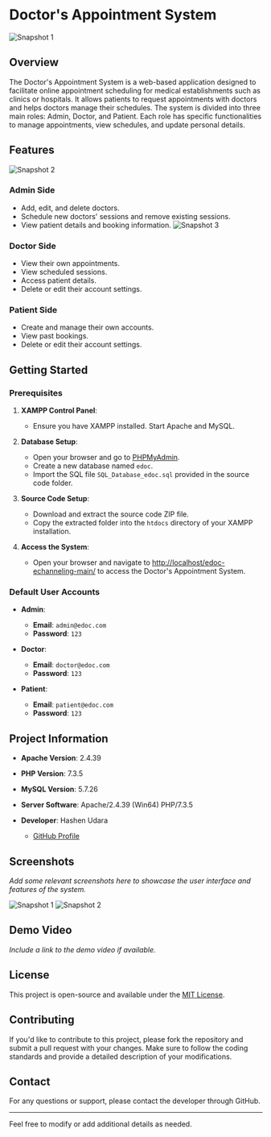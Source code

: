 # Doctor's Appointment System

![Snapshot 1](https://www.sourcecodester.com/sites/default/files/styles/large/public/images/hshnudr/Screenshot%20%281%29.png?itok=Yp_6AHUX)
## Overview

The Doctor's Appointment System is a web-based application designed to facilitate online appointment scheduling for medical establishments such as clinics or hospitals. It allows patients to request appointments with doctors and helps doctors manage their schedules. The system is divided into three main roles: Admin, Doctor, and Patient. Each role has specific functionalities to manage appointments, view schedules, and update personal details.

## Features
![Snapshot 2](https://www.sourcecodester.com/sites/default/files/images/hshnudr/Screenshot%20%283%29.png)
### Admin Side
- Add, edit, and delete doctors.
- Schedule new doctors' sessions and remove existing sessions.
- View patient details and booking information.
![Snapshot 3]((https://www.sourcecodester.com/sites/default/files/images/hshnudr/Screenshot%20%289%29.png))
### Doctor Side
- View their own appointments.
- View scheduled sessions.
- Access patient details.
- Delete or edit their account settings.

### Patient Side
- Create and manage their own accounts.
- View past bookings.
- Delete or edit their account settings.

## Getting Started

### Prerequisites

1. **XAMPP Control Panel**:
   - Ensure you have XAMPP installed. Start Apache and MySQL.

2. **Database Setup**:
   - Open your browser and go to [PHPMyAdmin](http://localhost/phpmyadmin).
   - Create a new database named `edoc`.
   - Import the SQL file `SQL_Database_edoc.sql` provided in the source code folder.

3. **Source Code Setup**:
   - Download and extract the source code ZIP file.
   - Copy the extracted folder into the `htdocs` directory of your XAMPP installation.

4. **Access the System**:
   - Open your browser and navigate to [http://localhost/edoc-echanneling-main/](http://localhost/edoc-echanneling-main/) to access the Doctor's Appointment System.

### Default User Accounts

- **Admin**:
  - **Email**: `admin@edoc.com`
  - **Password**: `123`

- **Doctor**:
  - **Email**: `doctor@edoc.com`
  - **Password**: `123`

- **Patient**:
  - **Email**: `patient@edoc.com`
  - **Password**: `123`

## Project Information

- **Apache Version**: 2.4.39
- **PHP Version**: 7.3.5
- **MySQL Version**: 5.7.26
- **Server Software**: Apache/2.4.39 (Win64) PHP/7.3.5

- **Developer**: Hashen Udara
  - [GitHub Profile](https://github.com/HashenUdara/)

## Screenshots

*Add some relevant screenshots here to showcase the user interface and features of the system.*

![Snapshot 1](path-to-snapshot1.png)
![Snapshot 2](path-to-snapshot2.png)

## Demo Video

*Include a link to the demo video if available.*

## License

This project is open-source and available under the [MIT License](LICENSE).

## Contributing

If you'd like to contribute to this project, please fork the repository and submit a pull request with your changes. Make sure to follow the coding standards and provide a detailed description of your modifications.

## Contact

For any questions or support, please contact the developer through GitHub.

---

Feel free to modify or add additional details as needed.
